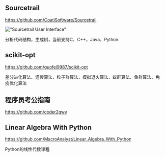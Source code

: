 ## Sourcetrail

https://github.com/CoatiSoftware/Sourcetrail

!["Sourcetrail User Interface"](https://cdn.jsdelivr.net/gh/sheng962464/PicGo/img/user_interface.png)

分析代码结构，生成树，当前支持C，C++，Java，Python



## scikit-opt

https://github.com/guofei9987/scikit-opt

差分进化算法、遗传算法、粒子群算法、模拟退火算法、蚁群算法、鱼群算法、免疫优化算法



## 程序员考公指南

https://github.com/coder2gwy



## Linear Algebra With Python

https://github.com/MacroAnalyst/Linear_Algebra_With_Python

Python的线性代数课程